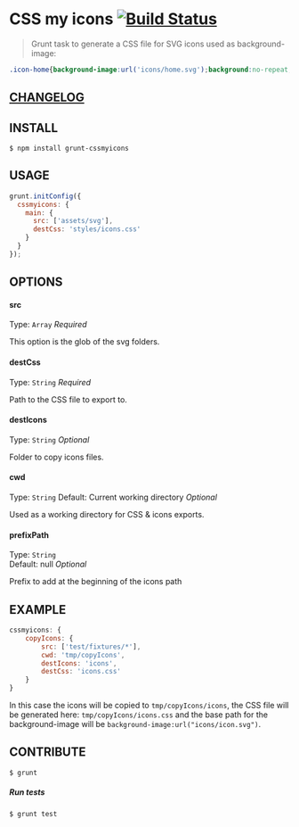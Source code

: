 # CSS my icons  [![Build Status](https://travis-ci.org/raiseandfall/grunt-cssmyicons.svg)](https://travis-ci.org/raiseandfall/grunt-cssmyicons)

> Grunt task to generate a CSS file for SVG icons used as background-image:

```css
.icon-home{background-image:url('icons/home.svg');background:no-repeat;}
```

## [CHANGELOG](./CHANGELOG.md)

## INSTALL

```shell
$ npm install grunt-cssmyicons
```

## USAGE
```javascript
grunt.initConfig({
  cssmyicons: {
    main: {
      src: ['assets/svg'],
      destCss: 'styles/icons.css'
    }
  }
});
```

## OPTIONS

#### src
Type: `Array` 
_Required_

This option is the glob of the svg folders.

#### destCss
Type: `String` 
_Required_

Path to the CSS file to export to.

#### destIcons
Type: `String` 
_Optional_

Folder to copy icons files.

#### cwd
Type: `String` 
Default: Current working directory 
_Optional_

Used as a working directory for CSS & icons exports. 

#### prefixPath
Type: `String`  
Default: null
_Optional_

Prefix to add at the beginning of the icons path


## EXAMPLE 
```javascript
cssmyicons: {
    copyIcons: {
        src: ['test/fixtures/*'],
        cwd: 'tmp/copyIcons',
        destIcons: 'icons',
        destCss: 'icons.css'
    }
}
```

In this case the icons will be copied to ```tmp/copyIcons/icons```, the CSS file will be generated here: ```tmp/copyIcons/icons.css``` and the base path for the background-image will be ```background-image:url("icons/icon.svg")```.

## CONTRIBUTE
```shell
$ grunt
```

##### Run tests  
```shell
$ grunt test
```
